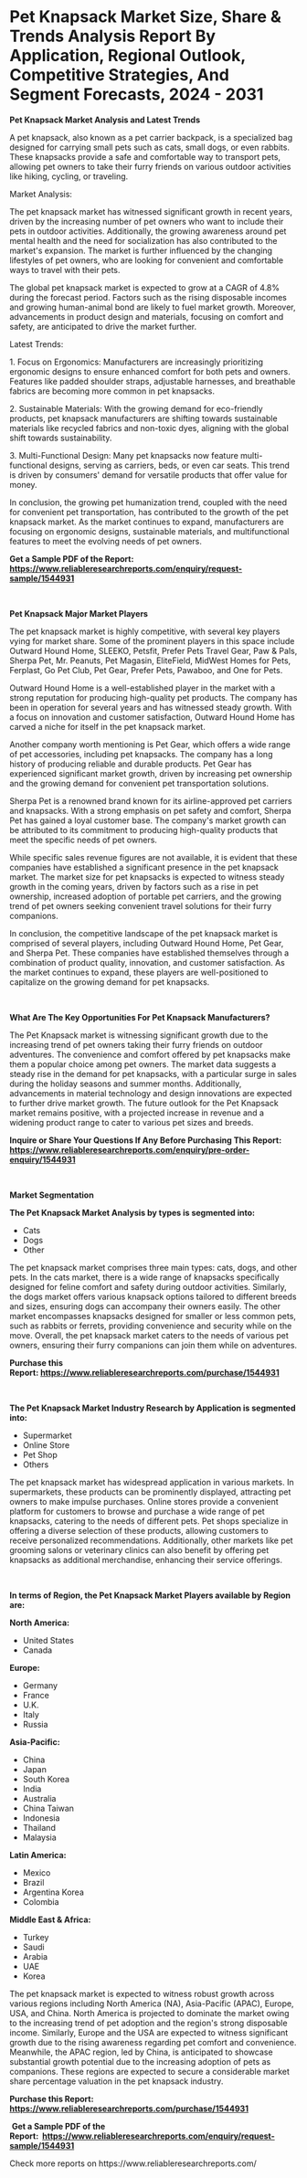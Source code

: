 <p><h1>Pet Knapsack Market Size, Share & Trends Analysis Report By Application, Regional Outlook, Competitive Strategies, And Segment Forecasts, 2024 - 2031</h1></p><p><strong>Pet Knapsack Market Analysis and Latest Trends</strong></p>
<p><p>A pet knapsack, also known as a pet carrier backpack, is a specialized bag designed for carrying small pets such as cats, small dogs, or even rabbits. These knapsacks provide a safe and comfortable way to transport pets, allowing pet owners to take their furry friends on various outdoor activities like hiking, cycling, or traveling.</p><p>Market Analysis:</p><p>The pet knapsack market has witnessed significant growth in recent years, driven by the increasing number of pet owners who want to include their pets in outdoor activities. Additionally, the growing awareness around pet mental health and the need for socialization has also contributed to the market's expansion. The market is further influenced by the changing lifestyles of pet owners, who are looking for convenient and comfortable ways to travel with their pets.</p><p>The global pet knapsack market is expected to grow at a CAGR of 4.8% during the forecast period. Factors such as the rising disposable incomes and growing human-animal bond are likely to fuel market growth. Moreover, advancements in product design and materials, focusing on comfort and safety, are anticipated to drive the market further.</p><p>Latest Trends:</p><p>1. Focus on Ergonomics: Manufacturers are increasingly prioritizing ergonomic designs to ensure enhanced comfort for both pets and owners. Features like padded shoulder straps, adjustable harnesses, and breathable fabrics are becoming more common in pet knapsacks.</p><p>2. Sustainable Materials: With the growing demand for eco-friendly products, pet knapsack manufacturers are shifting towards sustainable materials like recycled fabrics and non-toxic dyes, aligning with the global shift towards sustainability.</p><p>3. Multi-Functional Design: Many pet knapsacks now feature multi-functional designs, serving as carriers, beds, or even car seats. This trend is driven by consumers' demand for versatile products that offer value for money.</p><p>In conclusion, the growing pet humanization trend, coupled with the need for convenient pet transportation, has contributed to the growth of the pet knapsack market. As the market continues to expand, manufacturers are focusing on ergonomic designs, sustainable materials, and multifunctional features to meet the evolving needs of pet owners.</p></p>
<p><strong>Get a Sample PDF of the Report:&nbsp; <a href="https://www.reliableresearchreports.com/enquiry/request-sample/1544931">https://www.reliableresearchreports.com/enquiry/request-sample/1544931</a></strong></p>
<p>&nbsp;</p>
<p><strong>Pet Knapsack Major Market Players</strong></p>
<p><p>The pet knapsack market is highly competitive, with several key players vying for market share. Some of the prominent players in this space include Outward Hound Home, SLEEKO, Petsfit, Prefer Pets Travel Gear, Paw & Pals, Sherpa Pet, Mr. Peanuts, Pet Magasin, EliteField, MidWest Homes for Pets, Ferplast, Go Pet Club, Pet Gear, Prefer Pets, Pawaboo, and One for Pets.</p><p>Outward Hound Home is a well-established player in the market with a strong reputation for producing high-quality pet products. The company has been in operation for several years and has witnessed steady growth. With a focus on innovation and customer satisfaction, Outward Hound Home has carved a niche for itself in the pet knapsack market.</p><p>Another company worth mentioning is Pet Gear, which offers a wide range of pet accessories, including pet knapsacks. The company has a long history of producing reliable and durable products. Pet Gear has experienced significant market growth, driven by increasing pet ownership and the growing demand for convenient pet transportation solutions.</p><p>Sherpa Pet is a renowned brand known for its airline-approved pet carriers and knapsacks. With a strong emphasis on pet safety and comfort, Sherpa Pet has gained a loyal customer base. The company's market growth can be attributed to its commitment to producing high-quality products that meet the specific needs of pet owners.</p><p>While specific sales revenue figures are not available, it is evident that these companies have established a significant presence in the pet knapsack market. The market size for pet knapsacks is expected to witness steady growth in the coming years, driven by factors such as a rise in pet ownership, increased adoption of portable pet carriers, and the growing trend of pet owners seeking convenient travel solutions for their furry companions.</p><p>In conclusion, the competitive landscape of the pet knapsack market is comprised of several players, including Outward Hound Home, Pet Gear, and Sherpa Pet. These companies have established themselves through a combination of product quality, innovation, and customer satisfaction. As the market continues to expand, these players are well-positioned to capitalize on the growing demand for pet knapsacks.</p></p>
<p>&nbsp;</p>
<p><strong>What Are The Key Opportunities For Pet Knapsack Manufacturers?</strong></p>
<p><p>The Pet Knapsack market is witnessing significant growth due to the increasing trend of pet owners taking their furry friends on outdoor adventures. The convenience and comfort offered by pet knapsacks make them a popular choice among pet owners. The market data suggests a steady rise in the demand for pet knapsacks, with a particular surge in sales during the holiday seasons and summer months. Additionally, advancements in material technology and design innovations are expected to further drive market growth. The future outlook for the Pet Knapsack market remains positive, with a projected increase in revenue and a widening product range to cater to various pet sizes and breeds.</p></p>
<p><strong>Inquire or Share Your Questions If Any Before Purchasing This Report: <a href="https://www.reliableresearchreports.com/enquiry/pre-order-enquiry/1544931">https://www.reliableresearchreports.com/enquiry/pre-order-enquiry/1544931</a></strong></p>
<p>&nbsp;</p>
<p><strong>Market Segmentation</strong></p>
<p><strong>The Pet Knapsack Market Analysis by types is segmented into:</strong></p>
<p><ul><li>Cats</li><li>Dogs</li><li>Other</li></ul></p>
<p><p>The pet knapsack market comprises three main types: cats, dogs, and other pets. In the cats market, there is a wide range of knapsacks specifically designed for feline comfort and safety during outdoor activities. Similarly, the dogs market offers various knapsack options tailored to different breeds and sizes, ensuring dogs can accompany their owners easily. The other market encompasses knapsacks designed for smaller or less common pets, such as rabbits or ferrets, providing convenience and security while on the move. Overall, the pet knapsack market caters to the needs of various pet owners, ensuring their furry companions can join them while on adventures.</p></p>
<p><strong>Purchase this Report:&nbsp;<a href="https://www.reliableresearchreports.com/purchase/1544931">https://www.reliableresearchreports.com/purchase/1544931</a></strong></p>
<p>&nbsp;</p>
<p><strong>The Pet Knapsack Market Industry Research by Application is segmented into:</strong></p>
<p><ul><li>Supermarket</li><li>Online Store</li><li>Pet Shop</li><li>Others</li></ul></p>
<p><p>The pet knapsack market has widespread application in various markets. In supermarkets, these products can be prominently displayed, attracting pet owners to make impulse purchases. Online stores provide a convenient platform for customers to browse and purchase a wide range of pet knapsacks, catering to the needs of different pets. Pet shops specialize in offering a diverse selection of these products, allowing customers to receive personalized recommendations. Additionally, other markets like pet grooming salons or veterinary clinics can also benefit by offering pet knapsacks as additional merchandise, enhancing their service offerings.</p></p>
<p>&nbsp;</p>
<p><strong>In terms of Region, the Pet Knapsack Market Players available by Region are:</strong></p>
<p>
    <p> <strong> North America: </strong>
        <ul>
            <li>United States</li>
            <li>Canada</li>
        </ul>
        </p> 
    <p> <strong> Europe: </strong>
        <ul>
            <li>Germany</li>
            <li>France</li>
            <li>U.K.</li>
            <li>Italy</li>
            <li>Russia</li>
        </ul>
        </p> 
    <p> <strong> Asia-Pacific: </strong>
        <ul>
            <li>China</li>
            <li>Japan</li>
            <li>South Korea</li>
            <li>India</li>
            <li>Australia</li>
            <li>China Taiwan</li>
            <li>Indonesia</li>
            <li>Thailand</li>
            <li>Malaysia</li>
        </ul>
        </p> 
    <p> <strong> Latin America: </strong>
        <ul>
            <li>Mexico</li>
            <li>Brazil</li>
            <li>Argentina Korea</li>
            <li>Colombia</li>
        </ul>
        </p> 
    <p> <strong> Middle East & Africa: </strong>
        <ul>
            <li>Turkey</li>
            <li>Saudi</li>
            <li>Arabia</li>
            <li>UAE</li>
            <li>Korea</li>
        </ul>
    </p>
    </p>
<p><p>The pet knapsack market is expected to witness robust growth across various regions including North America (NA), Asia-Pacific (APAC), Europe, USA, and China. North America is projected to dominate the market owing to the increasing trend of pet adoption and the region's strong disposable income. Similarly, Europe and the USA are expected to witness significant growth due to the rising awareness regarding pet comfort and convenience. Meanwhile, the APAC region, led by China, is anticipated to showcase substantial growth potential due to the increasing adoption of pets as companions. These regions are expected to secure a considerable market share percentage valuation in the pet knapsack industry.</p></p>
<p><strong>Purchase this Report: <a href="https://www.reliableresearchreports.com/purchase/1544931">https://www.reliableresearchreports.com/purchase/1544931</a></strong></p>
<p>&nbsp;<strong>Get a Sample PDF of the Report:&nbsp;&nbsp;<a href="https://www.reliableresearchreports.com/enquiry/request-sample/1544931">https://www.reliableresearchreports.com/enquiry/request-sample/1544931</a></strong></p>
<p><strong></strong></p>
<p>Check more reports on https://www.reliableresearchreports.com/</p>